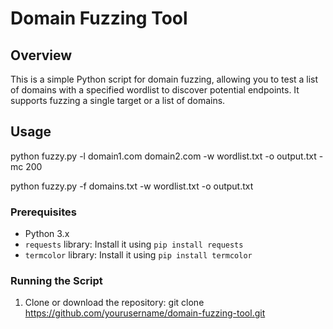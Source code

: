 # Domain Fuzzing Tool

## Overview

This is a simple Python script for domain fuzzing, allowing you to test a list of domains with a specified wordlist to discover potential endpoints. It supports fuzzing a single target or a list of domains.

## Usage
python fuzzy.py -l domain1.com domain2.com -w wordlist.txt -o output.txt -mc 200

python fuzzy.py -f domains.txt -w wordlist.txt -o output.txt


### Prerequisites

- Python 3.x
- `requests` library: Install it using `pip install requests`
- `termcolor` library: Install it using `pip install termcolor`

### Running the Script

1. Clone or download the repository: git clone https://github.com/yourusername/domain-fuzzing-tool.git
